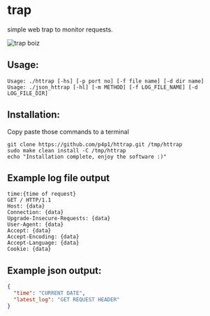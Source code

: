 # trap
simple web trap to monitor requests.

![trap boiz](https://raw.githubusercontent.com/p4p1/trap/master/assets/logo.jpg)

## Usage:
```
Usage: ./httrap [-hs] [-p port no] [-f file name] [-d dir name]
Usage: ./json_httrap [-hl] [-m METHOD] [-f LOG_FILE_NAME] [-d LOG_FILE_DIR]
```

## Installation:
Copy paste those commands to a terminal
```
git clone https://github.com/p4p1/httrap.git /tmp/httrap
sudo make clean install -C /tmp/httrap
echo "Installation complete, enjoy the software :)"
```

## Example log file output
```
time:{time of request}
GET / HTTP/1.1
Host: {data}
Connection: {data}
Upgrade-Insecure-Requests: {data}
User-Agent: {data}
Accept: {data}
Accept-Encoding: {data}
Accept-Language: {data}
Cookie: {data}
```

## Example json output:
``` json
{
  "time": "CURRENT DATE",
  "latest_log": "GET REQUEST HEADER"
}
```


